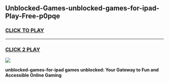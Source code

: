 
## Unblocked-Games-unblocked-games-for-ipad-Play-Free-p0pqe
<h3>
<a href="https://premium76.site?title=unblocked-games-for-ipad&ref=10A">CLICK TO PLAY</a></h3>
<hr>

<h3>
<a href="https://premium76.site?title=unblocked-games-for-ipad&ref=10A">CLICK 2 PLAY</a>
  
</h3>

<a href="https://premium76.site?title=unblocked-games-for-ipad&ref=10A"><img src="https://clearcache.store/games.png"></a>


**unblocked-games-for-ipad games unblocked: Your Gateway to Fun and Accessible Online Gaming**
